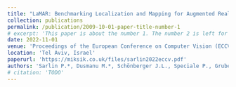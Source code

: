```yaml
---
title: "LaMAR: Benchmarking Localization and Mapping for Augmented Reality"
collection: publications
permalink: /publication/2009-10-01-paper-title-number-1
# excerpt: 'This paper is about the number 1. The number 2 is left for future work.'
date: 2022-11-01
venue: 'Proceedings of the European Conference on Computer Vision (ECCV)'
location: 'Tel Aviv, Israel'
paperurl: 'https://miksik.co.uk/files/sarlin2022eccv.pdf'
authors: 'Sarlin P.*, Dusmanu M.*, Schönberger J.L., Speciale P., Gruber L., Larsson V., Miksik O. and Pollefeys M.'
# citation: 'TODO'
---
```

